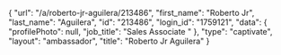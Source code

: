 {
    "url": "\/a\/roberto-jr-aguilera\/213486",
    "first_name": "Roberto Jr",
    "last_name": "Aguilera",
    "id": "213486",
    "login_id": "1759121",
    "data": {
        "profilePhoto": null,
        "job_title": "Sales Associate "
    },
    "type": "captivate",
    "layout": "ambassador",
    "title": "Roberto Jr Aguilera"
}